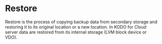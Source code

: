 # Restore

Restore is the process of copying backup data from secondary storage and restoring it to its original location or a new location. In KODO for Cloud server data are restored from its internal storage \(LVM block device or VDO\). 

